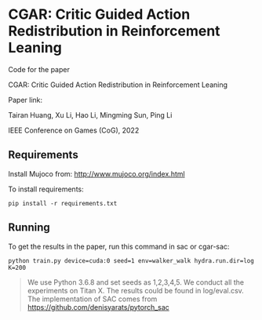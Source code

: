 # CGAR: Critic Guided Action Redistribution in Reinforcement Leaning

Code for the paper

CGAR: Critic Guided Action Redistribution in Reinforcement Leaning

Paper link:

Tairan Huang, Xu Li, Hao Li, Mingming Sun, Ping Li

IEEE Conference on Games (CoG), 2022

## Requirements
Install Mujoco from: http://www.mujoco.org/index.html

To install requirements:

```setup
pip install -r requirements.txt
```

## Running

To get the results in the paper, run this command in sac or cgar-sac:

```train
python train.py device=cuda:0 seed=1 env=walker_walk hydra.run.dir=log K=200

```

>We use Python 3.6.8 and set seeds as 1,2,3,4,5. We conduct all the experiments on Titan X. The results could be found in log/eval.csv.
>The implementation of SAC comes from https://github.com/denisyarats/pytorch_sac
